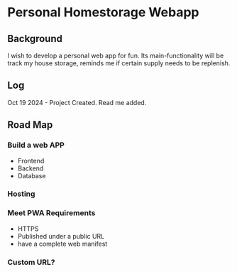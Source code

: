 # Personal Homestorage Webapp

## Background

I wish to develop a personal web app for fun. Its main-functionality will be track my house storage, reminds me if certain supply needs to be replenish.

## Log

Oct 19 2024 - Project Created. Read me added.

## Road Map

### Build a web APP

- Frontend
- Backend
- Database

### Hosting

### Meet PWA Requirements

- HTTPS
- Published under a public URL
- have a complete web manifest
  
### Custom URL?
